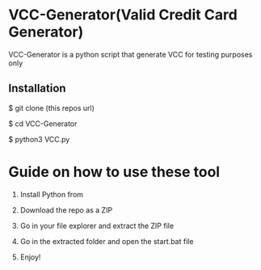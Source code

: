 # VCC-Generator(Valid Credit Card Generator)
VCC-Generator is a python script that generate VCC for testing purposes only<br>   
 
 
<h2>Installation</h2>
  
<p>$ git clone (this repos url)</p> 
<p>$ cd VCC-Generator</p>  
<p>$ python3 VCC.py</p>     
    
# Guide on how to use these tool    
  
1. Install Python from
 
2. Download the repo as a ZIP    
  
3. Go in your file explorer and extract the ZIP file   
      
4. Go in the extracted folder and open the start.bat file 
 
5. Enjoy!
